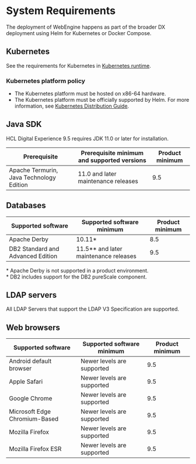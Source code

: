 # System Requirements

The deployment of WebEngine happens as part of the broader DX deployment using Helm for Kubernetes or Docker Compose.

## Kubernetes

See the requirements for Kubernetes in [Kubernetes runtime](../../system_requirements/kubernetes/kubernetes-runtime.md).

### Kubernetes platform policy

- The Kubernetes platform must be hosted on x86-64 hardware.
- The Kubernetes platform must be officially supported by Helm. For more information, see [Kubernetes Distribution Guide](https://helm.sh/docs/topics/kubernetes_distros).

## Java SDK

HCL Digital Experience 9.5 requires JDK 11.0 or later for installation.

|Prerequisite|Prerequisite minimum and supported versions|Product minimum|
|----------|----------|----------|
|Apache Termurin, Java Technology Edition|11.0 and later maintenance releases|9.5|  

## Databases

|Supported software|Supported software minimum|Product minimum|
|-----------|------------------|-----|
|Apache Derby|10.11*<br/>|8.5|
|DB2 Standard and Advanced Edition|11.5** and later maintenance releases|9.5|

\* Apache Derby is not supported in a product environment.  
\* DB2 includes support for the DB2 pureScale component.  

## LDAP servers

All LDAP Servers that support the LDAP V3 Specification are supported.

## Web browsers

|Supported software|Supported software minimum|Product minimum|
|-----------|------------------|-----|
|Android default browser|Newer levels are supported|9.5|
|Apple Safari|Newer levels are supported|9.5|
|Google Chrome|Newer levels are supported|9.5|
|Microsoft Edge Chromium-Based|Newer levels are supported|9.5|
|Mozilla Firefox|Newer levels are supported|9.5|
|Mozilla Firefox ESR|Newer levels are supported|9.5|